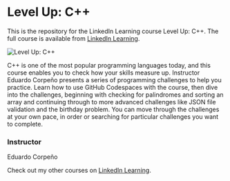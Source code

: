 # Level Up: C++
This is the repository for the LinkedIn Learning course Level Up: C++. The full course is available from [LinkedIn Learning][lil-course-url].

![Level Up: C++][lil-thumbnail-url] 

C++ is one of the most popular programming languages today, and this course enables you to check how your skills measure up. Instructor Eduardo Corpeño presents a series of programming challenges to help you practice. Learn how to use GitHub Codespaces with the course, then dive into the challenges, beginning with checking for palindromes and sorting an array and continuing through to more advanced challenges like JSON file validation and the birthday problem. You can move through the challenges at your own pace, in order or searching for particular challenges you want to complete.


### Instructor

Eduardo Corpeño 
                            


                            

Check out my other courses on [LinkedIn Learning](https://www.linkedin.com/learning/instructors/eduardo-corpeno).

[lil-course-url]: https://www.linkedin.com/learning/level-up-c-plus-plus?dApp=59033956
[lil-thumbnail-url]: https://media.licdn.com/dms/image/C560DAQHSfgyHOfpxgA/learning-public-crop_675_1200/0/1675704937222?e=2147483647&v=beta&t=sy6oGd_C_RlukrtrV-MamyUeUldWSws0l7Y2l8hrHyg

